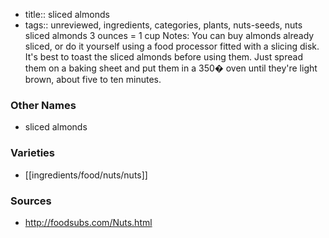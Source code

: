 - title:: sliced almonds
- tags:: unreviewed, ingredients, categories, plants, nuts-seeds, nuts
sliced almonds 3 ounces = 1 cup Notes: You can buy almonds already sliced, or do it yourself using a food processor fitted with a slicing disk. It's best to toast the sliced almonds before using them. Just spread them on a baking sheet and put them in a 350� oven until they're light brown, about five to ten minutes.

### Other Names

* sliced almonds

### Varieties

* [[ingredients/food/nuts/nuts]]

### Sources
* http://foodsubs.com/Nuts.html
